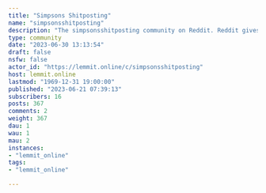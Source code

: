 ```yaml
---
title: "Simpsons Shitposting" 
name: "simpsonsshitposting"
description: "The simpsonsshitposting community on Reddit. Reddit gives you the best of the internet in one place."
type: community
date: "2023-06-30 13:13:54"
draft: false
nsfw: false
actor_id: "https://lemmit.online/c/simpsonsshitposting"
host: lemmit.online
lastmod: "1969-12-31 19:00:00"
published: "2023-06-21 07:39:13"
subscribers: 16
posts: 367
comments: 2
weight: 367
dau: 1
wau: 1
mau: 2
instances:
- "lemmit_online"
tags: 
- "lemmit_online"

---
```

